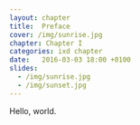 ```yaml
---
layout: chapter
title:  Preface
cover: /img/sunrise.jpg
chapter: Chapter I
categories: ixd chapter
date:   2016-03-03 18:00 +0100
slides:
  - /img/sunrise.jpg
  - /img/sunset.jpg
---
```


Hello, world.